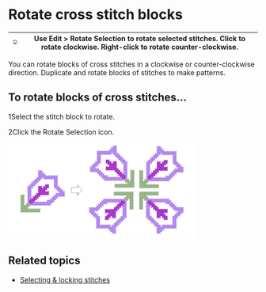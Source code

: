 # Rotate cross stitch blocks

| ![RotateSelection.png](assets/RotateSelection.png) | Use Edit > Rotate Selection to rotate selected stitches. Click to rotate clockwise. Right-click to rotate counter-clockwise. |
| -------------------------------------------------- | ---------------------------------------------------------------------------------------------------------------------------- |

You can rotate blocks of cross stitches in a clockwise or counter-clockwise direction. Duplicate and rotate blocks of stitches to make patterns.

## To rotate blocks of cross stitches...

1Select the stitch block to rotate.

2Click the Rotate Selection icon.

![cross-stitch_editing00032.png](assets/cross-stitch_editing00032.png)

## Related topics

- [Selecting & locking stitches](Selecting_locking_stitches)
